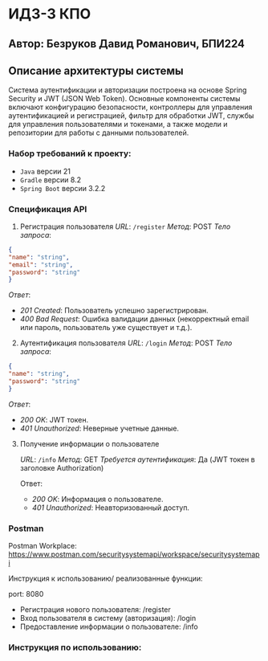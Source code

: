 # ИДЗ-3 КПО

## Автор: Безруков Давид Романович, БПИ224

## Описание архитектуры системы

Система аутентификации и авторизации построена на основе Spring Security и JWT (JSON Web Token). Основные компоненты системы включают конфигурацию безопасности, контроллеры для управления аутентификацией и регистрацией, фильтр для обработки JWT, службы для управления пользователями и токенами, а также модели и репозитории для работы с данными пользователей.

### Набор требований к проекту:

* `Java` версии 21
* `Gradle` версии 8.2
* `Spring Boot` версии 3.2.2

### Спецификация API

1. Регистрация пользователя
   *URL*: `/register`
   *Метод*: POST
   *Тело запроса*:

```json
{
"name": "string",
"email": "string",
"password": "string"
}
```
   *Ответ*:

   - *201 Created*: Пользователь успешно зарегистрирован.
   - *400 Bad Request*: Ошибка валидации данных (некорректный email или пароль, пользователь уже существует и т.д.).

2. Аутентификация пользователя
   *URL*: `/login`
   *Метод*: POST
   *Тело запроса*:

```json
{
"name": "string",
"password": "string"
}
```

   *Ответ*:

   - *200 OK*: JWT токен.
   - *401 Unauthorized*: Неверные учетные данные.

3. Получение информации о пользователе

   *URL*: `/info`
   *Метод*: GET
   *Требуется аутентификация*: Да (JWT токен в заголовке Authorization)

   Ответ:

    - *200 OK*: Информация о пользователе.
    - *401 Unauthorized*: Неавторизованный доступ.


### Postman
Postman Workplace: https://www.postman.com/securitysystemapi/workspace/securitysystemapi

Инструкция к использованию/ реализованные функции:

port: 8080
* Регистрация нового пользователя: /register
* Вход пользователя в систему (авторизация): /login
* Предоставление информации о пользователе: /info


### Инструкция по использованию:





